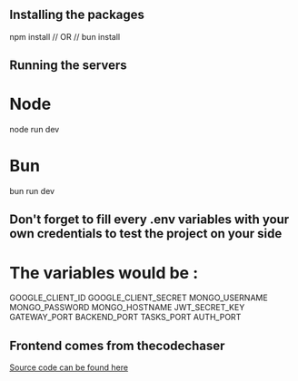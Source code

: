 ## Installing the packages
npm install
// OR //
bun install

## Running the servers
# Node
node run dev
# Bun
bun run dev

## Don't forget to fill every .env variables with your own credentials to test the project on your side
# The variables would be :
GOOGLE_CLIENT_ID
GOOGLE_CLIENT_SECRET
MONGO_USERNAME
MONGO_PASSWORD
MONGO_HOSTNAME
JWT_SECRET_KEY
GATEWAY_PORT
BACKEND_PORT
TASKS_PORT
AUTH_PORT

## Frontend comes from thecodechaser
[Source code can be found here](https://github.com/thecodechaser/todo-list-react)
